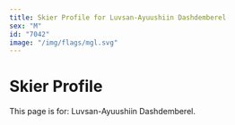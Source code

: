 ```yaml
---
title: Skier Profile for Luvsan-Ayuushiin Dashdemberel
sex: "M"
id: "7042"
image: "/img/flags/mgl.svg" 
---
```


# Skier Profile

This page is for: Luvsan-Ayuushiin Dashdemberel.
    